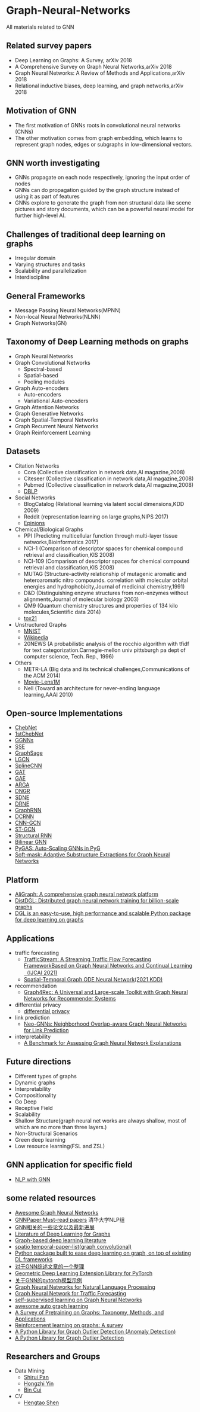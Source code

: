 # Graph-Neural-Networks
All materials related to GNN

## Related survey papers
* Deep Learning on Graphs: A Survey, arXiv 2018
* A Comprehensive Survey on Graph Neural Networks,arXiv 2018
* Graph Neural Networks: A Review of Methods and Applications,arXiv 2018
* Relational inductive biases, deep learning, and graph networks,arXiv 2018


## Motivation of GNN
* The first motivation of GNNs roots in convolutional neural networks (CNNs)
* The other motivation comes from graph embedding, which learns to represent graph nodes, edges or subgraphs in low-dimensional vectors.

## GNN worth investigating
* GNNs propagate on each node respectively, ignoring the input order of nodes
* GNNs can do propagation guided by the graph structure instead of using it as part of features
* GNNs explore to generate the graph from non structural data like scene pictures and story documents, which can be a powerful neural model for further high-level AI.

## Challenges of traditional deep learning on graphs
* Irregular domain
* Varying structures and tasks
* Scalability and parallelization
* Interdiscipline

## General Frameworks
* Message Passing Neural Networks(MPNN)
* Non-local Neural Networks(NLNN)
* Graph Networks(GN)

## Taxonomy of Deep Learning methods on graphs
* Graph Neural Networks
* Graph Convolutional Networks
  * Spectral-based
  * Spatial-based
  * Pooling modules
* Graph Auto-encoders
  * Auto-encoders
  * Variational Auto-encoders
* Graph Attention Networks
* Graph Generative Networks
* Graph Spatial-Temporal Networks
* Graph Recurrent Neural Networks
* Graph Reinforcement Learning

## Datasets
* Citation Networks
  * Cora (Collective classification in network data,AI magazine,2008)
  * Citeseer (Collective classification in network data,AI magazine,2008)
  * Pubmed (Collective classification in network data,AI magazine,2008)
  * [DBLP](aminer.org/citation)
* Social Networks
  * BlogCatalog (Relational learning via latent social dimensions,KDD 2009)
  * Reddit (representation learning on large graphs,NIPS 2017)
  * [Epinions](www.epinions.com)
* Chemical/Biological Graphs
  * PPI (Predicting multicellular function through multi-layer tissue networks,Bioinformatics 2017)
  * NCI-1 (Comparison of descriptor spaces for chemical compound retrieval and classification,KIS 2008)
  * NCI-109 (Comparison of descriptor spaces for chemical compound retrieval and classification,KIS 2008)
  * MUTAG (Structure-activity relationship of mutagenic aromatic and heteroaromatic nitro compounds. correlation with molecular orbital energies and hydrophobicity,Journal of medicinal chemistry,1991)
  * D&D (Distinguishing enzyme structures from non-enzymes without alignments,Journal of molecular biology 2003)
  * QM9 (Quantum chemistry structures and properties of 134 kilo molecules,Scientific data 2014)
  * [tox21](tripod.nih.gov/tox21/challenge/)
* Unstructured Graphs
  * [MNIST](yann.lecun.com/exdb/mnist/)
  * [Wikipedia](www.mattmahoney.net/dc/textdata)
  * 20NEWS (A probabilistic analysis of the rocchio algorithm with tfidf for text categorization.Carnegie-mellon univ pittsburgh pa dept of computer science, Tech. Rep., 1996)
* Others
  * METR-LA (Big data and its technical challenges,Communications of the ACM 2014)
  * [Movie-Lens1M](grouplens.org/datasets/movielens/1m/)
  * Nell (Toward an architecture for never-ending language learning,AAAI 2010)

## Open-source Implementations
* [ChebNet](https://github.com/mdeff/cnn_graph)
* [1stChebNet](https://github.com/tkipf/gcn)
* [GGNNs](https://github.com/yujiali/ggnn)
* [SSE](https://github.com/Hanjun-Dai/steady_state_embedding)
* [GraphSage](https://github.com/williamleif/GraphSAGE)
* [LGCN](https://github.com/williamleif/GraphSAGE)
* [SplineCNN](https://github.com/rusty1s/pytorch_geometric)
* [GAT](https://github.com/PetarV-/GAT)
* [GAE](https://github.com/limaosen0/Variational-Graph-Auto-Encoders)
* [ARGA](https://github.com/Ruiqi-Hu/ARGA)
* [DNGR](https://github.com/ShelsonCao/DNGR)
* [SDNE](https://github.com/suanrong/SDNE)
* [DRNE](https://github.com/tadpole/DRNE)
* [GraphRNN](https://github.com/snap-stanford/GraphRNN)
* [DCRNN](https://github.com/liyaguang/DCRNN)
* [CNN-GCN](https://github.com/VeritasYin/STGCN_IJCAI-18)
* [ST-GCN](https://github.com/yysijie/st-gcn)
* [Structural RNN](https://github.com/asheshjain399/RNNexp)
* [Bilinear GNN](https://github.com/zhuhm1996/bgnn)
* [PyGAS: Auto-Scaling GNNs in PyG](https://github.com/rusty1s/pyg_autoscale)
* [Soft-mask: Adaptive Substructure Extractions for Graph Neural Networks](https://github.com/qslim/soft-mask-gnn)


## Platform
* [AliGraph: A comprehensive graph neural network platform](https://github.com/alibaba/graph-learn)
* [DistDGL: Distributed graph neural network training for billion-scale graphs](https://github.com/dmlc/dgl/tree/master/python/dgl/distributed)
* [DGL is an easy-to-use, high performance and scalable Python package for deep learning on graphs](https://github.com/dmlc/dgl)

## Applications
* traffic forecasting
  * [TrafficStream: A Streaming Traffic Flow Forecasting FrameworkBased on Graph Neural Networks and Continual Learning（IJCAI 2021)](https://github.com/AprLie/TrafficStream)
  * [Spatial-Temporal Graph ODE Neural Network(2021 KDD)](https://github.com/square-coder/STGODE)
* recommendation
  * [Graph4Rec: A Universal and Large-scale Toolkit with Graph Neural Networks for Recommender Systems](https://github.com/PaddlePaddle/PGL/tree/graph4rec/apps/Graph4Rec)
* differential privacy
  * [differential privacy](https://github.com/tensorflow/privacy)
* link prediction
  * [Neo-GNNs: Neighborhood Overlap-aware Graph Neural Networks for Link Prediction](https://github.com/seongjunyun/Neo-GNNs)
* interpretability
  * [A Benchmark for Assessing Graph Neural Network Explanations](https://github.com/Mandeep-Rathee/Bagel-benchmark)

## Future directions
* Different types of graphs
* Dynamic graphs
* Interpretability
* Compositionality
* Go Deep
* Receptive Field
* Scalability
* Shallow Structure(graph neural net works are always shallow, most of which are no more than three layers.)
* Non-Structural Scenarios
* Green deep learning
* Low resource learning(FSL and ZSL)

## GNN application for specific field
 * [NLP with GNN](https://github.com/icoxfog417/graph-convolution-nlp)

## some related resources
* [Awesome Graph Neural Networks](https://github.com/nnzhan/Awesome-Graph-Neural-Networks)
* [GNNPaper:Must-read papers](https://github.com/thunlp/GNNPapers) 清华大学NLP组
* [GNN相关的一些论文以及最新进展](https://github.com/jdlc105/Must-read-papers-and-continuous-tracking-on-Graph-Neural-Network-GNN-progress)
* [Literature of Deep Learning for Graphs](https://github.com/DeepGraphLearning/LiteratureDL4Graph)
* [Graph-based deep learning literature](https://github.com/naganandy/graph-based-deep-learning-literature)
* [spatio temporal-paper-list(graph convolutional)](https://github.com/Eilene/spatio-temporal-paper-list)
* [Python package built to ease deep learning on graph, on top of existing DL frameworks](https://github.com/dmlc/dgl)
* [对于GNN综述文章的一个整理](https://github.com/ShiYaya/graph)
* [Geometric Deep Learning Extension Library for PyTorch](https://github.com/rusty1s/pytorch_geometric)
* [关于GNN的pytorch模型示例](https://github.com/LYuhang/GNN_Review)
* [Graph Neural Networks for Natural Language Processing](https://github.com/svjan5/GNNs-for-NLP)
* [Graph Neural Network for Traffic Forecasting](https://github.com/jwwthu/GNN4Traffic)
* [self-supervised learning on Graph Neural Networks](https://github.com/ChandlerBang/awesome-self-supervised-gnn)
* [awesome auto graph learning](https://github.com/THUMNLab/awesome-auto-graph-learning)
* [A Survey of Pretraining on Graphs: Taxonomy, Methods, and Applications](https://github.com/junxia97/awesome-pretrain-on-graphs)
* [Reinforcement learning on graphs: A survey](https://github.com/neunms/Reinforcement-learning-on-graphs-A-survey)
* [A Python Library for Graph Outlier Detection (Anomaly Detection)](https://github.com/pygod-team/pygod/)
* [A Python Library for Graph Outlier Detection](https://github.com/pygod-team/pygod/)


## Researchers and Groups
* Data Mining
  * [Shirui Pan](https://shiruipan.github.io/)
  * [Hongzhi Yin](https://sites.google.com/view/hongzhi-yin/home)
  * [Bin Cui](http://net.pku.edu.cn/~cuibin/)
* CV
  * [Hengtao Shen](https://cfm.uestc.edu.cn/~shenht/)
